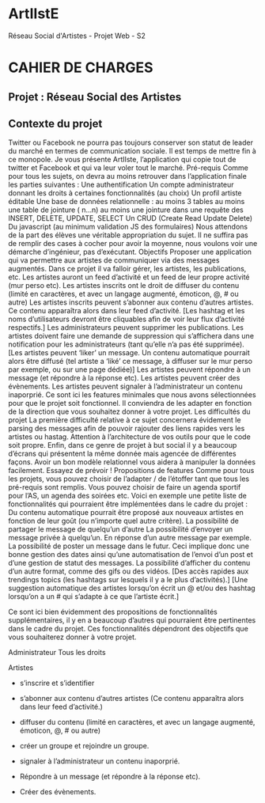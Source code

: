# ArtIIstE
Réseau Social d'Artistes - Projet Web - S2

# CAHIER DE CHARGES

## Projet : Réseau Social des Artistes

## Contexte du projet
Twitter ou Facebook ne pourra pas toujours conserver son statut de leader du marché en termes de communication sociale. Il est temps de mettre fin à ce monopole. Je vous présente ArtIIste, l’application qui copie tout de twitter et Facebook et qui va leur voler tout le marché.
Pré-requis
Comme pour tous les sujets, on devra au moins retrouver dans l’application finale les parties suivantes :
Une authentification
Un compte administrateur donnant les droits à certaines fonctionnalités (au choix)
Un profil artiste éditable
Une base de données relationnelle :
au moins 3 tables
au moins une table de jointure ( n…n)
au moins une jointure dans une requête
des INSERT, DELETE, UPDATE, SELECT
Un CRUD (Create Read Update Delete)
Du javascript (au minimum validation JS des formulaires)
Nous attendons de la part des élèves une véritable appropriation du sujet. Il ne suffira pas de remplir des cases à cocher pour avoir la moyenne, nous voulons voir une démarche d’ingénieur, pas d’exécutant.
Objectifs
Proposer une application qui va permettre aux artistes de communiquer via des messages augmentés.
Dans ce projet il va falloir gérer, les artistes, les publications, etc. Les artistes auront un feed d’activité et un feed de leur propre activité (mur perso etc).
Les artistes inscrits ont le droit de diffuser du contenu (limité en caractères, et avec un langage augmenté, émoticon, @, # ou autre)
Les artistes inscrits peuvent s’abonner aux contenu d’autres artistes. Ce contenu apparaîtra alors dans leur feed d’activité.
[Les hashtag et les noms d’utilisateurs devront être cliquables afin de voir leur flux d’activité respectifs.]
Les administrateurs peuvent supprimer les publications. Les artistes doivent faire une demande de suppression qui s’affichera dans une notification pour les administrateurs (tant qu’elle n’a pas été supprimée).
[Les artistes peuvent ‘liker’ un message. Un contenu automatique pourrait alors être diffusé (tel artiste a ‘liké’ ce message, à diffuser sur le mur perso par exemple, ou sur une page dédiée)]
Les artistes peuvent répondre à un message (et répondre à la réponse etc).
Les artistes peuvent créer des évènements. 
Les artistes peuvent signaler à l’administrateur un contenu inaporprié. 
Ce sont ici les features minimales que nous avons sélectionnées pour que le projet soit fonctionnel. Il conviendra de les adapter en fonction de la direction que vous souhaitez donner à votre projet.
Les difficultés du projet
La première difficulté relative à ce sujet concernera évidement le parsing des messages afin de pouvoir rajouter des liens rapides vers les artistes ou hastag. Attention à l’architecture de vos outils pour que le code soit propre. Enfin, dans ce genre de projet à but social il y a beaucoup d’écrans qui présentent la même donnée mais agencée de différentes façons. Avoir un bon modèle relationnel vous aidera à manipuler la données facilement. Essayez de prévoir !
Propositions de features
Comme pour tous les projets, vous pouvez choisir de l’adapter / de l’étoffer tant que tous les pré-requis sont remplis. Vous pouvez choisir de faire un agenda sportif pour l’AS, un agenda des soirées etc.
Voici en exemple une petite liste de fonctionnalités qui pourraient être implémentées dans le cadre du projet :
Du contenu automatique pourrait être proposé aux nouveaux artistes en fonction de leur goût (ou n’importe quel autre critère).
La possibilité de partager le message de quelqu’un d’autre
La possibilité d’envoyer un message privée à quelqu’un. En réponse d’un autre message par exemple.
La possibilité de poster un message dans le futur. Ceci implique donc une bonne gestion des dates ainsi qu’une automatisation de l’envoi d’un post et d’une gestion de statut des messages.
La possibilité d’afficher du contenu d’un autre format, comme des gifs ou des vidéos.
[Des accès rapides aux trendings topics (les hashtags sur lesquels il y a le plus d’activités).]
[Une suggestion automatique des artistes lorsqu’on écrit un @ et/ou des hashtag lorsqu’on a un # qui s’adapte à ce que l’artiste écrit.]

Ce sont ici bien évidemment des propositions de fonctionnalités supplémentaires, il y en a beaucoup d’autres qui pourraient être pertinentes dans le cadre du projet. Ces fonctionnalités dépendront des objectifs que vous souhaiterez donner à votre projet.






Administrateur
Tous les droits

Artistes
- s’inscrire et s’identifier

- s’abonner aux contenu d’autres artistes (Ce contenu apparaîtra alors dans leur feed d’activité.)

- diffuser du contenu (limité en caractères, et avec un langage augmenté, émoticon, @, # ou autre)

- créer un groupe et rejoindre un groupe.

- signaler à l’administrateur un contenu inaporprié. 

- Répondre à un message (et répondre à la réponse etc).

- Créer des évènements. 


